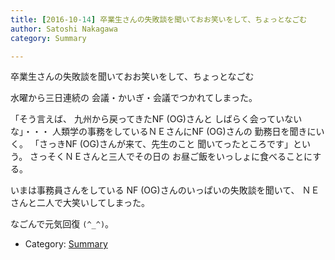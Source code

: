 ```yaml
---
title: [2016-10-14] 卒業生さんの失敗談を聞いておお笑いをして、ちょっとなごむ
author: Satoshi Nakagawa
category: Summary

---
```


卒業生さんの失敗談を聞いておお笑いをして、ちょっとなごむ

 水曜から三日連続の
会議・かいぎ・会議でつかれてしまった。

 「そう言えば、
九州から戻ってきたNF (OG)さんと
しばらく会っていないな」・・・
人類学の事務をしているＮＥさんにNF (OG)さんの
勤務日を聞きにいく。
「さっきNF (OG)さんが来て、先生のこと
聞いてったところです」という。
さっそくＮＥさんと三人でその日の
お昼ご飯をいっしょに食べることにする。

 いまは事務員さんをしている
NF (OG)さんのいっぱいの失敗談を聞いて、
ＮＥさんと二人で大笑いしてしまった。

 なごんで元気回復 `(^_^)`。

- Category: [Summary](https://merapano.github.io/categories.html#Summary)

